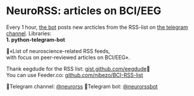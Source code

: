 # NeuroRSS: articles on BCI/EEG
Every 1 hour, [the bot](https://www.t.me/neurorss"@neurorssbot") posts new arcticles from the RSS-list on [the telegram channel](https://www.t.me/neurorss"@neurorss").
Libraries:   
**1. python-telegram-bot**

🧠«List of neuroscience-related RSS feeds,  
with focus on peer-reviewed articles on BCI/EEG».  

Thank eegdude for the RSS list: [gist.github.com/eegdude](https://gist.github.com/eegdude/81fc1dbf7473f83d31750c55d5bbd510)👏  
You can use Feeder.co: [github.com/nibezo/BCI-RSS-list](https://github.com/nibezo/BCI-RSS-list)

📰Telegram channel: [@neurorss](https://t.me/neurorss)
🤖Telegram bot: [@neurorssbot](https://t.me/neurorssbot)
